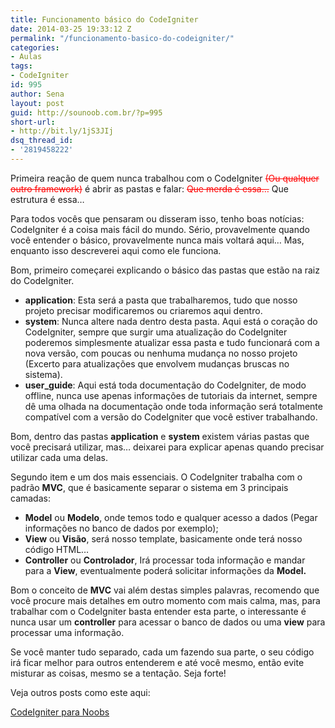```yaml
---
title: Funcionamento básico do CodeIgniter
date: 2014-03-25 19:33:12 Z
permalink: "/funcionamento-basico-do-codeigniter/"
categories:
- Aulas
tags:
- CodeIgniter
id: 995
author: Sena
layout: post
guid: http://sounoob.com.br/?p=995
short-url:
- http://bit.ly/1jS3JIj
dsq_thread_id:
- '2819458222'
---
```


Primeira reação de quem nunca trabalhou com o CodeIgniter <del style="color: #ff0000;">(Ou qualquer outro framework)</del> é abrir as pastas e falar: <del style="color: #ff0000;">Que merda é essa…</del> Que estrutura é essa…

Para todos vocês que pensaram ou disseram isso, tenho boas notícias: CodeIgniter é a coisa mais fácil do mundo. Sério, provavelmente quando você entender o básico, provavelmente nunca mais voltará aqui… Mas, enquanto isso descreverei aqui como ele funciona.<!--more-->

Bom, primeiro começarei explicando o básico das pastas que estão na raiz do CodeIgniter.

  * **application**: Esta será a pasta que trabalharemos, tudo que nosso projeto precisar modificaremos ou criaremos aqui dentro.
  * **system**: Nunca altere nada dentro desta pasta. Aqui está o coração do CodeIgniter, sempre que surgir uma atualização do CodeIgniter poderemos simplesmente atualizar essa pasta e tudo funcionará com a nova versão, com poucas ou nenhuma mudança no nosso projeto (Excerto para atualizações que envolvem mudanças bruscas no sistema).
  * **user_guide**: Aqui está toda documentação do CodeIgniter, de modo offline, nunca use apenas informações de tutoriais da internet, sempre dê uma olhada na documentação onde toda informação será totalmente compatível com a versão do CodeIgniter que você estiver trabalhando.

Bom, dentro das pastas **application** e **system** existem várias pastas que você precisará utilizar, mas… deixarei para explicar apenas quando precisar utilizar cada uma delas.

Segundo item e um dos mais essenciais. O CodeIgniter trabalha com o padrão **MVC**, que é basicamente separar o sistema em 3 principais camadas:

  * **Model** ou **Modelo**, onde temos todo e qualquer acesso a dados (Pegar informações no banco de dados por exemplo);
  * **View** ou **Visão**, será nosso template, basicamente onde terá nosso código HTML…
  * **Controller** ou **Controlador**, Irá processar toda informação e mandar para a **View**, eventualmente poderá solicitar informações da **Model.**

Bom o conceito de **MVC** vai além destas simples palavras, recomendo que você procure mais detalhes em outro momento com mais calma, mas, para trabalhar com o CodeIgniter basta entender esta parte, o interessante é nunca usar um **controller** para acessar o banco de dados ou uma **view** para processar uma informação.
  
Se você manter tudo separado, cada um fazendo sua parte, o seu código irá ficar melhor para outros entenderem e até você mesmo, então evite misturar as coisas, mesmo se a tentação. Seja forte!

Veja outros posts como este aqui:
  
[CodeIgniter para Noobs](./codeigniter-para-noobs/ "CodeIgniter para Noobs")